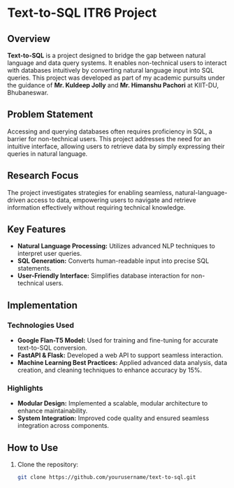 # Text-to-SQL ITR6 Project

## Overview  
**Text-to-SQL** is a project designed to bridge the gap between natural language and data query systems. It enables non-technical users to interact with databases intuitively by converting natural language input into SQL queries. This project was developed as part of my academic pursuits under the guidance of **Mr. Kuldeep Jolly** and **Mr. Himanshu Pachori** at KIIT-DU, Bhubaneswar.

## Problem Statement  
Accessing and querying databases often requires proficiency in SQL, a barrier for non-technical users. This project addresses the need for an intuitive interface, allowing users to retrieve data by simply expressing their queries in natural language.

## Research Focus  
The project investigates strategies for enabling seamless, natural-language-driven access to data, empowering users to navigate and retrieve information effectively without requiring technical knowledge.

## Key Features  
- **Natural Language Processing:** Utilizes advanced NLP techniques to interpret user queries.  
- **SQL Generation:** Converts human-readable input into precise SQL statements.  
- **User-Friendly Interface:** Simplifies database interaction for non-technical users.  

## Implementation  
### Technologies Used  
- **Google Flan-T5 Model:** Used for training and fine-tuning for accurate text-to-SQL conversion.  
- **FastAPI & Flask:** Developed a web API to support seamless interaction.  
- **Machine Learning Best Practices:** Applied advanced data analysis, data creation, and cleaning techniques to enhance accuracy by 15%.  

### Highlights  
- **Modular Design:** Implemented a scalable, modular architecture to enhance maintainability.  
- **System Integration:** Improved code quality and ensured seamless integration across components.  

## How to Use  
1. Clone the repository:  
   ```bash
   git clone https://github.com/yourusername/text-to-sql.git
